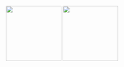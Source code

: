 <p align="center">
		<img height="150" src="https://github-readme-stats.sigma-five.vercel.app/api?username=mammadlinurlan&show_icons=true&count_private=true&theme=algolia">
		<img height="150" src="https://github-readme-stats.sigma-five.vercel.app/api/top-langs/?username=mammadlinurlan&layout=compact&theme=algolia&card_width=380">
</p>
